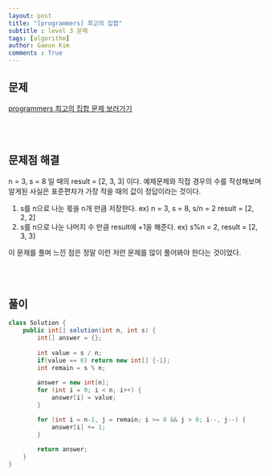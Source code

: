 ```yaml
---
layout: post
title: "[programmers] 최고의 집합"
subtitle : level 3 문제
tags: [algorithm]
author: Gaeun Kim
comments : True
---
```


<h2>문제</h2>

[programmers 최고의 집합 문제 보러가기](https://programmers.co.kr/learn/courses/30/lessons/12938)

<br><br>

<h2>문제점 해결</h2>

n = 3, s = 8 일 때의 result = [2, 3, 3] 이다. 예제문제와 직접 경우의 수를 작성해보며 알게된 사실은 표준편차가 가장 작을 때의 값이 정답이라는 것이다.

1. s를 n으로 나눈 몫을 n개 만큼 저장한다. ex) n = 3, s = 8, s/n = 2 result = [2, 2, 2]
2. s를 n으로 나눈 나머지 수 만큼 result에 +1을 해준다. ex) s%n = 2, result = [2, 3, 3]

이 문제를 풀며 느낀 점은 정말 이런 저런 문제를 많이 풀어봐야 한다는 것이었다.

<br><br>

<h2>풀이</h2>

```java
class Solution {
	public int[] solution(int n, int s) {
        int[] answer = {};
        
        int value = s / n;
        if(value == 0) return new int[] {-1};
        int remain = s % n;
        
        answer = new int[n];
        for (int i = 0; i < n; i++) {
			answer[i] = value;
		}

        for (int i = n-1, j = remain; i >= 0 && j > 0; i--, j--) {
        	answer[i] += 1;
		}
        
        return answer;
    }
}
```

